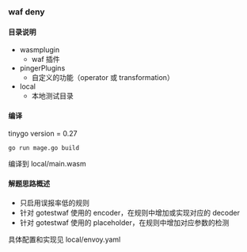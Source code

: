 ### waf deny

#### 目录说明
* wasmplugin 
  * waf 插件
* pingerPlugins
  * 自定义的功能（operator 或 transformation）
* local
  * 本地测试目录

#### 编译
tinygo version = 0.27

`go run mage.go build`

编译到 local/main.wasm

#### 解题思路概述
* 只启用误报率低的规则
* 针对 gotestwaf 使用的 encoder，在规则中增加或实现对应的 decoder
* 针对 gotestwaf 使用的 placeholder，在规则中增加对应参数的检测

具体配置和实现见 local/envoy.yaml

